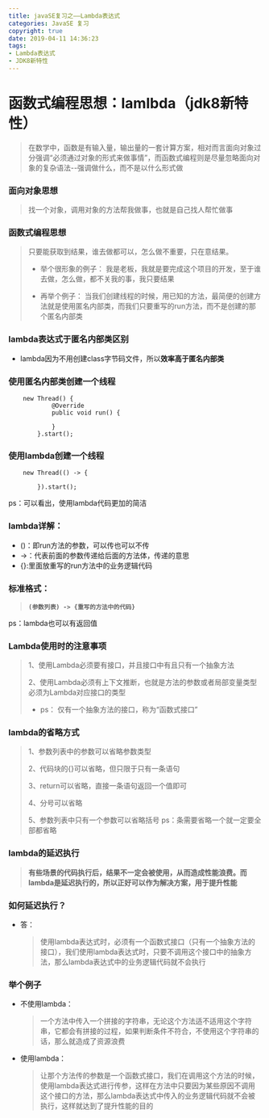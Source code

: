```yaml
---
title: javaSE复习之——Lambda表达式
categories: JavaSE 复习
copyright: true
date: 2019-04-11 14:36:23
tags:
- Lambda表达式
- JDK8新特性
---
```

# 函数式编程思想：lamlbda（jdk8新特性）
> 在数学中，函数是有输入量，输出量的一套计算方案，相对而言面向对象过分强调“必须通过对象的形式来做事情”，而函数式编程则是尽量忽略面向对象的复杂语法--强调做什么，而不是以什么形式做

<!--more-->

### 面向对象思想
> 找一个对象，调用对象的方法帮我做事，也就是自己找人帮忙做事

### 函数式编程思想
> 只要能获取到结果，谁去做都可以，怎么做不重要，只在意结果。
> - 举个很形象的例子：
> 我是老板，我就是要完成这个项目的开发，至于谁去做，怎么做，都不关我的事，我只要结果 
> 
> - 再举个例子：
> 当我们创建线程的时候，用已知的方法，最简便的创建方法就是使用匿名内部类，而我们只要重写的run方法，而不是创建的那个匿名内部类


### lambda表达式于匿名内部类区别
- lambda因为不用创建class字节码文件，所以**效率高于匿名内部类**


### 使用匿名内部类创建一个线程
```
	new Thread() {
            @Override
            public void run() {
                
            }
        }.start();

```

### 使用lambda创建一个线程
```
	new Thread(() -> {

        }).start();

```
ps：可以看出，使用lambda代码更加的简洁


### lambda详解：
- ()：即run方法的参数，可以传也可以不传
- ->：代表前面的参数传递给后面的方法体，传递的意思
- {}:里面放重写的run方法中的业务逻辑代码	

### 标准格式：
> **`(参数列表) -> {重写的方法中的代码}`**

ps：lambda也可以有返回值


### Lambda使用时的注意事项
> 1、使用Lambda必须要有接口，并且接口中有且只有一个抽象方法
> 
> 2、使用Lambda必须有上下文推断，也就是方法的参数或者局部变量类型必须为Lambda对应接口的类型
> 
> - ps：
> 仅有一个抽象方法的接口，称为“函数式接口”


### lambda的省略方式
> 1、参数列表中的参数可以省略参数类型
> 
> 2、代码块的{}可以省略，但只限于只有一条语句
> 
> 3、return可以省略，直接一条语句返回一个值即可
> 
> 4、分号可以省略
> 
> 5、参数列表中只有一个参数可以省略括号
ps：条需要省略一个就一定要全部都省略



### **lambda的延迟执行**
> **有些场景的代码执行后，结果不一定会被使用，从而造成性能浪费。而lambda是延迟执行的，所以正好可以作为解决方案，用于提升性能**

### 如何延迟执行？
- 答：
	> 使用lambda表达式时，必须有一个函数式接口（只有一个抽象方法的接口），我们使用lambda表达式时，只要不调用这个接口中的抽象方法，那么lambda表达式中的业务逻辑代码就不会执行



### 举个例子
- 不使用lambda：
	> 一个方法中传入一个拼接的字符串，无论这个方法适不适用这个字符串，它都会有拼接的过程，如果判断条件不符合，不使用这个字符串的话，那么就造成了资源浪费

- 使用lambda：
	> 让那个方法传的参数是一个函数式接口，我们在调用这个方法的时候，使用lambda表达式进行传参，这样在方法中只要因为某些原因不调用这个接口的方法，那么lambda表达式中传入的业务逻辑代码就不会被执行，这样就达到了提升性能的目的
